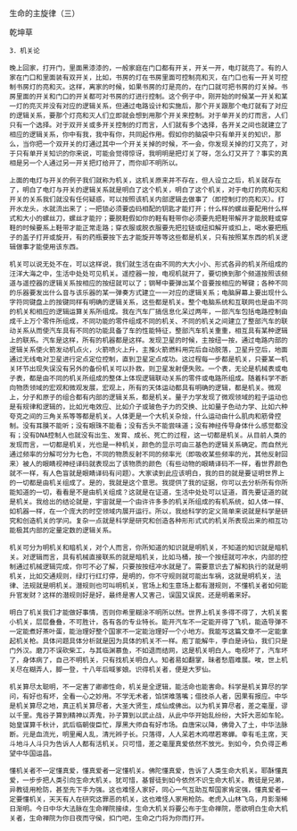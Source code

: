 生命的主旋律（三）

乾坤草


    3．机关论

    晚上回家，打开门，里面黑漆漆的，一般家庭在门口都有开关，开关一开，电灯就亮了。有的人家在门口和里面装有双开关，比如，书房的灯在书房里面可控制亮和灭，在门口也有一开关可控制书房灯的亮和灭。这样，离家的时候，如果书房的灯是亮的，在门口就可把书房的灯关掉。书房里面的开关和门口的开关都可对书房的灯进行控制。这个例子中，刚开始的时候某一开关和某一灯的亮灭并没有对应的逻辑关系，但通过电路设计和实施后，那个开关跟那个电灯就有了对应的逻辑关系，要那个灯亮和灭人们立即就会想到用那个开关来控制。对于单开关的灯而言，人们只有一个选择。对于双开关或多开关控制的灯而言，人们就有多个选择，各开关之间也就建立了相应的逻辑关系，你中有我，我中有你，共同起作用。假如你的脑袋中只有单开关的知识，那么，当你把一个双开关的灯通过其中一个开关关掉的时候，不一会，你发现关掉的灯又亮了，对于只有单开关知识的你来说，可能会觉得惊讶，我明明是把灯关了呀，怎么灯又开了？事实的真相是另一个人通过另一开关把灯给开了，而你却不明所以。

    上面的电灯与开关的例子我们就称为机关，这机关原来并不存在，但人设立之后，机关就存在了，明白了电灯与开关的逻辑关系就是明白了这个机关，明白了这个机关，对于电灯的亮和灭和开关的关系我们就没有任何疑惑，可以按照该机关内部逻辑去做事了（即控制灯的亮和灭）。打开水龙头，水就流出来了；一把锁必须要齿码相配的钥匙才能打开；什么样的螺丝要配用什么样式和大小的螺丝刀，螺丝才能拧；要脱鞋假如你的鞋有鞋带你必须要先把鞋带解开才能脱鞋或穿鞋的时候要系上鞋带才能正常走路；穿衣服或脱衣服要先把拉链或纽扣解开或扣上，喝水要把瓶子的盖子打开或旋开，有的药瓶要按下去才能旋开等等这些都是机关，只有按照某东西的机关逻辑做事才能使用该东西。

    机关可以说无处不在，可以这样说，我们就生活在由不同的大大小小、形式各异的机关所组成的汪洋大海之中，生活中处处可见机关。遥控器一按，电视机就开了，要切换到那个频道按照该频道与遥控器的逻辑关系按相应的按纽就可以了；钢琴中要弹出某个音要按相应的琴键；各种不同的乐器要发出什么音与该乐器的某一弹奏方式建立一一对应的逻辑关系；电脑屏幕上要出现什么字符同键盘上的按键同样有明确的逻辑关系，这些都是机关。整个电脑系统和互联网也是由不同的机关和相应的逻辑运算关系所组成。我在汽车厂搞信息化呆过两年，一部汽车包括电路控制由成千上万个零件所组成，不同功能的零件组成不同的机关、不同的机关之间建立了整部汽车的联动关系从而使汽车具有不同的功能具备了车的性能特征，整部汽车机关重重，相互具有某种逻辑上的联系。汽车是这样，所有的机器都是这样。发现卫星的时候，主按纽一按，通过电路内部的逻辑关系使火箭发动机点火，火箭喷火上升，主推火箭燃料用完后自动脱落，卫星升空后，地面通过无线电对卫星进行定点定位控制，直到卫星定点成功。这过程每一步都是机关，只要某一机关环节出现失误没有另外的备份机关可以扑救，则卫星发射便失败。一个表，无论是机械表或电子表，都是由不同的机关所组成的整体上体现逻辑联动关系的零件或电路所组成。随着科学不断向物质领域的宏观和微观发展，宏观上，所有的天体运动都具有明确的逻辑，都是机关。微观上，分子和原子的组合都有内部的逻辑关系，都是机关。量子力学发现了微观领域的粒子运动也是有规律和逻辑的，比如光电效应、比如介子或玻色子力的交换、比如量子色动力学、比如六种夸克之间的三角关系等等都是机关。人体更是一个大机关杂烩，什么运动由什么肌肉和筋骨控制。没有耳膜不能听；没有眼珠不能看；没有舌头不能尝味道；没有神经传导身体什么感觉都没有；没有DNA控制人也就没有出生、发育、成长、死亡的过程，这一切都是机关。从目前人类的发现而言，一切都是机关，光也是一种机关，颜色的显示可由三基色的逻辑关系确定。而自然光通过频率的分解可分为七色，不同的物质反射不同的频率光（即吸收某些频率的光，其他反射回来）被人的眼睛视神经译码就表现出了该物质的颜色（有些动物的眼睛译码不一样，看世界颜色就不一样，有人色盲就是眼睛译码有问题）。大家读到此应该明白，我的目的就是要证明世界上的一切都是由机关组成了。是的，我就是这个意思。我提供了我的证据，你可以去分析所有你所能知道的一切，看看是不是由机关组成？这就是在证道，生活中处处可以证道，首先要证道的就是机关。我给出的结论就是，宇宙就是一个由许许多多的机关所组成的有机系统，如人体一样、如机器一样，在一个庞大的时空领域内展开运行。所以，我给科学的定义简单来说就是科学是研究和创造机关的学问。复杂一点就是科学是研究和创造各种形形式式的机关所表现出来的相互功能极其内部的定量定数的逻辑关系。

    机关可分为明机关和暗机关，对个人而言，你所知道的知识就是明机关，不知道的知识就是暗机关。对逻辑而言，具有机械直接联系的就是暗机关，比如马桶，按一个按纽就可冲水，内部的控制通过机械逻辑完成，你可不必了解，只要按按纽冲水就是了。需要意识去了解和执行的就是明机关，比如交通规则，绿灯行红灯停，是明的，你不守规则就可能出车祸，这就是明机关，法律、法规就是明机关。潜规则也可叫明机关，官场上和生意场上都有潜规则，不懂机关者如何能升官发财？这样的潜规则好是好，最终是害人又害己，误国又误民，还是明着来好。

    明白了机关我们才能做好事情，否则你希里糊涂不明所以然。世界上机关多得不得了，大机关套小机关，层层叠叠，不可胜计，各有各的专业特长。能开汽车不一定能开得了飞机，能造导弹不一定能煮好茶叶蛋，能治理好整个国家不一定能治理好一个小地方。我能写这篇文章不一定能拿起机关枪。具体问题具体分析就是因为具体的机关不一样。庖丁能解牛，李白是诗仙，我们只是门外汉。磨刀不误砍柴工，与其临渊慕鱼，不如退而结网，这是机关明白人。电视坏了，汽车坏了，身体病了，自己不明机关，只有找机关明白人。知者易如翻掌，昧者愁眉难展。唉，世上机关尽在糊弄人，脚一登，十八年后喊爹娘。识得机关者，便是大罗仙。

    机关算尽太聪明，不一定害了卿卿性命，机关是全逻辑，能活命也能害命。科学是机关算尽的学问，有好也有坏，全看一心之妙用。不学无术者，馅饼难落嘴；借技杀人者，因果有报应。中华是机关算尽之地，真正机关算尽者，大圣大贤生，成仙成佛出。以为机关算尽者，差之毫厘，谬以千里。鬼谷子算到精神以弄鬼，孙子算到以武止战，从此中华开始乱纷纷，大奸大恶如车轮。始皇谋算千秋计，武后临朝俊臣忙，厚黑大师自有好市场。自唐宋以降，佛骨入了土，中华法脉断。元是血流光，明里阉人乱，清光辫子长。只落得，人人呆若木鸡噤若寒蝉。幸有毛主席，天斗地斗人斗只为告诉人人都有活机关。只可惜，差之毫厘真爱依然不放光。到如今，负负得正希望中华国运昌。

    懂机关者不一定懂真爱，懂真爱者一定懂机关。佛陀懂真爱，告诉了人类生命大机关。耶酥懂真爱，一步步把人类引向生命大机关。犹可惜，基督徒到如今依然不识生命大机关。教徒是兄弟，异教徒用枪防，甚至先下手为强。这也难怪人家好，同心一气互助互帮国家肯定强，懂真爱者一定要懂机关，天天有人在研究这罪恶的机关，这也难怪人家用枪防。老虎入山林飞鸟，月影渐稀日渐明。今日中华大法脉在生命禅院接续，生命大机关将要公布于生命禅院，愿欲明白生命大机关者，生命禅院为你日夜而守侯，扣门吧，生命之门将为你而打开。



